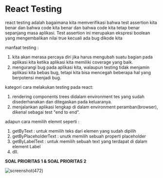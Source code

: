 **<h1>React Testing</h1>**

react testing adalah bagaimana kita memverifikasi bahwa test assertion kita benar dan bahwa code kita benar dan bahwa code kita tetap benar sepanjang masa aplikasi. Test assertion ini merupakan ekspresi boolean yang mengembalikan nilai true kecuali ada bug dikode kita

manfaat testing :
1. kita akan merasa percaya diri jika harus mengubah suatu bagian pada aplikasi kita ketika aplikasi kita memiliki coverage yang baik.
2. mengurangi bug pada aplikasi kita, walaupun testing tidak menjamin aplikasi kita bebas bug, tetapi kita bisa mencegah beberapa hal yang berpotensi menjadi bug.

kategori cara melakukan testing pada react:
1. rendering components trees didalam environment tes yang sudah disederhanakan dan ditegaskan pada keluaranya.
2. menjalankan aplikasi lengkap di dalam environment peramban(browser),  dikenal sebagai test "end to end".

adapun cara memilih elemnt seperti :
1. getByText : untuk memilih teks dari elemen yang sudah dipilih
2. getByPlaceholderText : unutk memilih sebuah properti placeholder
3. getByLabelText : untuk memilih sebuah text yang terdapat di dalam element Label
4. dll.

**SOAL PRIORITAS 1 & SOAL PRIORITAS 2**

![screenshot(472)](https://github.com/julydsp/React_July-Dwi-Saputra/blob/feat/reactTesting/19_react_testing/screenshot/Screenshot%20(472).png?row=true)


